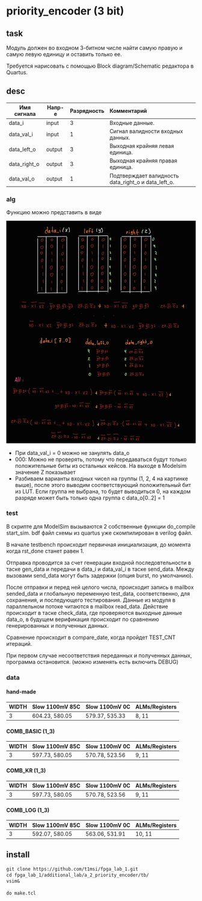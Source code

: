 # priority_encoder (3 bit)

## task
Модуль должен во входном 3-битном числе найти самую правую и самую левую единицу и оставить только ее.

Требуется нарисовать с помощью Block diagram/Schematic редактора в Quartus.

## desc

| Имя сигнала  | Напр-е | Разрядность | Комментарий                                         |
| ------------ | ------ | ----------- |:--------------------------------------------------- |
| data_i       | input  | 3           | Входные данные.                                     |
| data_val_i   | input  | 1           | Сигнал валидности входных данных.                   |
| data_left_o  | output | 3           | Выходная крайняя левая единица.                     |
| data_right_o | output | 3           | Выходная крайняя правая единица.                    | 
| data_val_o   | output | 1           | Подтверждает валидность data_right_o и data_left_o. |

### alg
Функцию можно представить в виде

![](attachments/LUT.jpg)

- При data_val_i = 0 можно не занулять data_o
- 000: Можно не проверять, потому что передаваться будут только положительные биты из остальных кейсов. На выходе в Modelsim значение Z показывает
- Разбиваем варианты входных чисел на группы (1, 2, 4 на картинке выше), после этого выводим соответствующий положительный бит из LUT. Если группа не выбрана, то будет выводиться 0, на каждом разряде может быть только одна группа с data_o[0..2] = 1

### test
В скрипте для ModelSim вызываются 2 собственные функции do_compile start_sim. bdf файл схемы из quartus уже скомпилирован в verilog файл.

В начале testbench происходит первичная инициализация, до момента когда rst_done станет равен 1.

Отправка проводится за счет генерации входной последовтельности в таске gen_data и передачи в data_i и data_val_i в таске send_data. Между вызовами send_data могут быть задержки (опция burst, по умолчанию).

После отправки и перед ней целого числа, происходит запись в mailbox sended_data и глобальную переменную test_data, соответственно, для сохранения, и последующего тестирования. Данные из модуля в параллельном потоке читаются в mailbox read_data. Действие происходит в таске check_data, где проверяются выходные данные data_o, в будущем верификация происходит по сравнению генерированных и полученных данных.

Сравнение происходит в compare_date, когда пройдет TEST_CNT итераций.

При первом случае несоответствия переданных и полученных данных, программа остановится. (можно изменять есть включить DEBUG)

### data
#### hand-made
| WIDTH | Slow 1100mV 85C | Slow 1100mV 0C | ALMs/Registers |
| ----- | --------------- | -------------- | -------------- |
| 3     | 604.23, 580.05  | 579.37, 535.33 | 8, 11          |

#### COMB_BASIC (1_3)
| WIDTH | Slow 1100mV 85C | Slow 1100mV 0C | ALMs/Registers |
| ----- | --------------- | -------------- | -------------- |
| 3     | 597.73, 580.05  | 570.78, 523.56 | 9, 11          | 

#### COMB_KR (1_3)
| WIDTH | Slow 1100mV 85C | Slow 1100mV 0C | ALMs/Registers |
| ----- | --------------- | -------------- | -------------- |
| 3     | 597.73, 580.05  | 570.78, 523.56 | 9, 11          | 

#### COMB_LOG (1_3)
| WIDTH | Slow 1100mV 85C | Slow 1100mV 0C | ALMs/Registers |
| ----- | --------------- | -------------- | -------------- |
| 3     | 592.07, 580.05  | 563.06, 531.91 | 10, 11         |

## install

```
git clone https://github.com/t1msi/fpga_lab_1.git
cd fpga_lab_1/additional_lab/a_2_priority_encoder/tb/
vsim&

do make.tcl
```